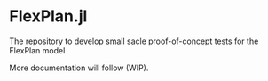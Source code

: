 # FlexPlan.jl

The repository to develop small sacle proof-of-concept tests for the FlexPlan model

More documentation will follow (WIP).